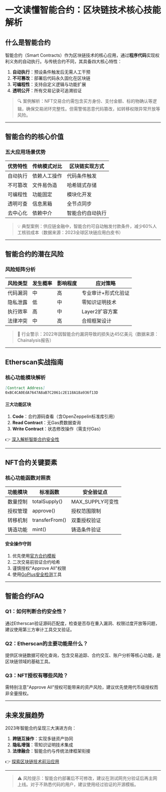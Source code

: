 # 一文读懂智能合约：区块链技术核心技能解析

## 什么是智能合约

智能合约（Smart Contracts）作为区块链技术的核心应用，通过**程序代码**实现权利义务的自动执行。与传统合约不同，其具备四大核心特性：

1. **自动执行**：预设条件触发后无需人工干预
2. **不可篡改**：部署后代码永久固化在区块链
3. **可编程性**：支持自定义逻辑与功能扩展
4. **透明公开**：所有交易记录可追溯验证

> 🔍 案例解析：NFT交易合约需包含买方身份、支付金额、标的物确认等逻辑，确保交易闭环完整性。但需警惕恶意代码篡改，如转移权限异常开放等风险。

---

## 智能合约的核心价值

### 五大应用场景优势
| 优势特性 | 传统模式对比 | 区块链实现方式 |
|---------|-------------|---------------|
| 自动执行 | 依赖人工操作 | 代码条件触发 |
| 不可篡改 | 文件易伪造 | 哈希链式存储 |
| 可编程性 | 功能固定 | 模块化开发 |
| 透明可查 | 信息黑箱 | 全节点同步 |
| 去中心化 | 依赖中介 | 智能合约自动执行 |

> 💡 典型案例：供应链金融中，智能合约可自动触发付款条件，减少60%人工核验成本（数据来源：2023全球区块链应用白皮书）

---

## 智能合约的潜在风险

### 风险矩阵分析
| 风险类型 | 发生概率 | 影响程度 | 应对策略 |
|---------|---------|---------|---------|
| 代码漏洞 | 中 | 高 | 专业审计+形式化验证 |
| 隐私泄露 | 低 | 中 | 零知识证明技术 |
| 执行效率 | 高 | 中 | Layer2扩容方案 |
| 法律冲突 | 中 | 高 | 合规框架设计 |

> 🚨 行业警示：2022年因智能合约漏洞导致的损失达45亿美元（数据来源：Chainalysis报告）

---

## Etherscan实战指南

### 核心功能模块解析
```markdown
[Contract Address]
0xBC4CA0EdA7647A8aB7C2061c2E118A18a936f13D
```

#### 三大功能区块
1. **Code**：合约源码查看（含OpenZeppelin标准库引用）
2. **Read Contract**：无Gas费数据查询
3. **Write Contract**：状态修改操作（需支付Gas）

👉 [深入解析智能合约安全性](https://bit.ly/okx_welcome)

---

## NFT合约关键要素

### 核心功能函数对照表
| 功能模块 | 标准函数 | 安全验证点 |
|---------|---------|-----------|
| 数量控制 | totalSupply() | MAX_SUPPLY可变性 |
| 授权管理 | approve() | 授权范围限制 |
| 转移机制 | transferFrom() | 双重授权验证 |
| 铸造功能 | mint() | 铸造条件验证 |

#### 安全操作守则
1. 优先使用[官方合约模板](https://bit.ly/okx_welcome)
2. 二次交易前验证合约哈希
3. 谨慎授权"Approve All"权限
4. 使用[GoPlus安全检测](https://bit.ly/okx_welcome)工具

---

## 智能合约FAQ

### Q1：如何判断合约安全性？
通过Etherscan验证源码匹配度，检查是否存在重入漏洞、权限过度开放等问题，建议使用第三方审计工具交叉验证。

### Q2：Etherscan的主要功能是什么？
提供区块链数据可视化查询，包含交易追踪、合约交互、账户分析等核心功能，是区块链领域的基础工具。

### Q3：NFT授权有哪些风险？
需特别注意"Approve All"授权可能带来的资产风险，建议优先使用代币级授权而非全量授权。

---

## 未来发展趋势

2023年智能合约呈现三大演进方向：
1. **跨链互操作**：实现多链资产协同
2. **隐私增强**：零知识证明技术集成
3. **法律融合**：智能合约与传统法律框架衔接

👉 [探索区块链技术前沿应用](https://bit.ly/okx_welcome)

---

> ⚠️ 风险提示：智能合约部署后不可修改，建议在测试网充分验证后再主网上线。对于不熟悉代码的用户，建议使用经过验证的开源模板。